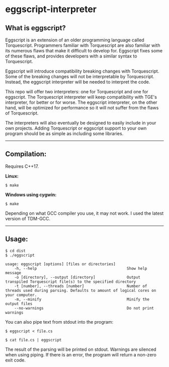 # eggscript-interpreter
## What is eggscript?
Eggscript is an extension of an older programming language called Torquescript. Programmers familiar with Torquescript are also familiar with its numerous flaws that make it difficult to develop for. Eggscript fixes some of these flaws, and provides developers with a similar syntax to Torquescript.

Eggscript will introduce compatibility breaking changes with Torquescript. Some of the breaking changes will not be interpretable by Torquescript. Instead, the eggscript interpreter will be needed to interpret the code.

This repo will offer two interpreters: one for Torquescript and one for eggscript. The Torquescript interpreter will keep compatibility with TGE's interpreter, for better or for worse. The eggscript interpreter, on the other hand, will be optimized for performance so it will not suffer from the flaws of Torquescript.

The interpreters will also eventually be designed to easily include in your own projects. Adding Torquescript or eggscript support to your own program should be as simple as including some libraries.

---
## Compilation:
Requires C++17.

**Linux:**
```
$ make
```

**Windows using cygwin:**
```
$ make
```
Depending on what GCC compiler you use, it may not work. I used the latest version of TDM-GCC.

---

## Usage:
```
$ cd dist
$ ./eggscript

usage: eggscript [options] [files or directories]
    -h, --help                                        Show help message
    -o [directory], --output [directory]              Output transpiled Torquescript file(s) to the specified directory
    -t [number], --threads [number]                   Number of threads used during parsing. Defaults to amount of logical cores on your computer.
    -m, --minify                                      Minify the output files
    --no-warnings                                     Do not print warnings
```
You can also pipe text from stdout into the program:
```
$ eggscript < file.cs
```
```
$ cat file.cs | eggscript
```
The result of the parsing will be printed on stdout. Warnings are silenced when using piping. If there is an error, the program will return a non-zero exit code.